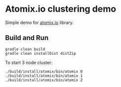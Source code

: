 # Atomix.io clustering demo
Simple demo for [atomix.io](http://atomix.io/) library.

## Build and Run
```
gradle clean build
gradle clean installDist distZip
```
To start 3 node cluster:
```
./build/install/atomix/bin/atomix 0
./build/install/atomix/bin/atomix 1
./build/install/atomix/bin/atomix 2
```
